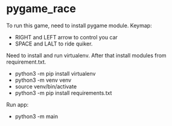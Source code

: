 # pygame_race

To run this game, need to install pygame module.
Keymap:
  - RIGHT and LEFT arrow to control you car
  - SPACE and LALT to ride quiker.

Need to install and run virtualenv. After that install modules from requirement.txt.

 - python3 -m pip install virtualenv
 - python3 -m venv venv
 - source venv/bin/activate
 - python3 -m pip install requirements.txt

Run app:
 - python3 -m main

